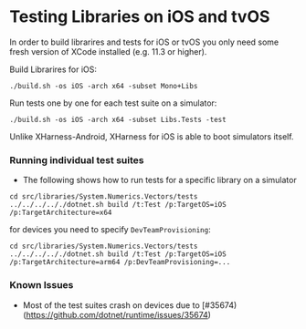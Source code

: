 # Testing Libraries on iOS and tvOS

In order to build librarires and tests for iOS or tvOS you only need some fresh version of XCode installed (e.g. 11.3 or higher).

Build Librarires for iOS:
```
./build.sh -os iOS -arch x64 -subset Mono+Libs
```
Run tests one by one for each test suite on a simulator:
```
./build.sh -os iOS -arch x64 -subset Libs.Tests -test
```
Unlike XHarness-Android, XHarness for iOS is able to boot simulators itself.

### Running individual test suites
- The following shows how to run tests for a specific library on a simulator
```
cd src/libraries/System.Numerics.Vectors/tests
../../../.././dotnet.sh build /t:Test /p:TargetOS=iOS /p:TargetArchitecture=x64
```
for devices you need to specify `DevTeamProvisioning`:
```
cd src/libraries/System.Numerics.Vectors/tests
../../../.././dotnet.sh build /t:Test /p:TargetOS=iOS /p:TargetArchitecture=arm64 /p:DevTeamProvisioning=...
```

### Known Issues
- Most of the test suites crash on devices due to [#35674)(https://github.com/dotnet/runtime/issues/35674)